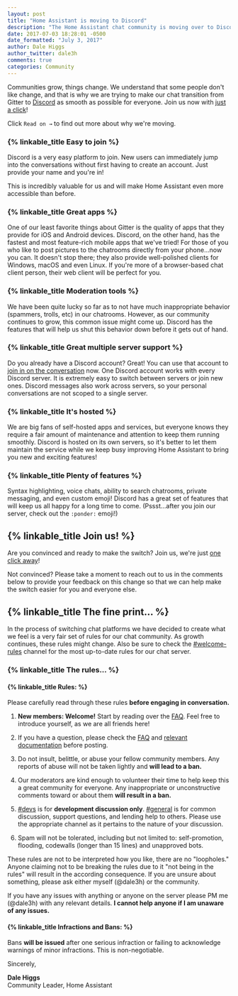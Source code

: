 ```yaml
---
layout: post
title: "Home Assistant is moving to Discord"
description: "The Home Assistant chat community is moving over to Discord."
date: 2017-07-03 18:28:01 -0500
date_formatted: "July 3, 2017"
author: Dale Higgs
author_twitter: dale3h
comments: true
categories: Community
---
```


Communities grow, things change. We understand that some people don't like change, and that is why we are trying to make our chat transition from Gitter to [Discord][discord] as smooth as possible for everyone. Join us now with [just a click][discord]!

Click `Read on →` to find out more about why we're moving.

<!--more--> 

### {% linkable_title Easy to join %}

Discord is a very easy platform to join. New users can immediately jump into the conversations without first having to create an account. Just provide your name and you're in!

This is incredibly valuable for us and will make Home Assistant even more accessible than before.

### {% linkable_title Great apps %}

One of our least favorite things about Gitter is the quality of apps that they provide for iOS and Android devices. Discord, on the other hand, has the fastest and most feature-rich mobile apps that we've tried! For those of you who like to post pictures to the chatrooms directly from your phone...now you can. It doesn't stop there; they also provide well-polished clients for Windows, macOS and even Linux. If you're more of a browser-based chat client person, their web client will be perfect for you.

### {% linkable_title Moderation tools %}

We have been quite lucky so far as to not have much inappropriate behavior (spammers, trolls, etc) in our chatrooms. However, as our community continues to grow, this common issue might come up. Discord has the features that will help us shut this behavior down before it gets out of hand.

### {% linkable_title Great multiple server support %}

Do you already have a Discord account? Great! You can use that account to [join in on the conversation][discord] now. One Discord account works with every Discord server. It is extremely easy to switch between servers or join new ones. Discord messages also work across servers, so your personal conversations are not scoped to a single server.

### {% linkable_title It's hosted %}

We are big fans of self-hosted apps and services, but everyone knows they require a fair amount of maintenance and attention to keep them running smoothly. Discord is hosted on its own servers, so it's better to let them maintain the service while we keep busy improving Home Assistant to bring you new and exciting features!

### {% linkable_title Plenty of features %}

Syntax highlighting, voice chats, ability to search chatrooms, private messaging, and even custom emoji! Discord has a great set of features that will keep us all happy for a long time to come. (Pssst...after you join our server, check out the `:ponder:` emoji!)

## {% linkable_title Join us! %}

Are you convinced and ready to make the switch? Join us, we're just [one click away][discord]!

Not convinced? Please take a moment to reach out to us in the comments below to provide your feedback on this change so that we can help make the switch easier for you and everyone else.

## {% linkable_title The fine print... %}

In the process of switching chat platforms we have decided to create what we feel is a very fair set of rules for our chat community. As growth continues, these rules might change. Also be sure to check the [#welcome-rules][discord] channel for the most up-to-date rules for our chat server.

### {% linkable_title The rules... %}

#### {% linkable_title Rules: %}

Please carefully read through these rules **before engaging in conversation.**

1. **New members: Welcome!** Start by reading over the [FAQ]. Feel free to introduce yourself, as we are all friends here!

2. If you have a question, please check the [FAQ] and [relevant documentation][docs] before posting.

3. Do not insult, belittle, or abuse your fellow community members. Any reports of abuse will not be taken lightly and **will lead to a ban.**

4. Our moderators are kind enough to volunteer their time to help keep this a great community for everyone. Any inappropriate or unconstructive comments toward or about them **will result in a ban.**

5. [#devs][discord-devs] is for **development discussion only**. [#general][discord-general] is for common discussion, support questions, and lending help to others. Please use the appropriate channel as it pertains to the nature of your discussion.

6. Spam will not be tolerated, including but not limited to: self-promotion, flooding, codewalls (longer than 15 lines) and unapproved bots.

These rules are not to be interpreted how you like, there are no "loopholes." Anyone claiming not to be breaking the rules due to it "not being in the rules" will result in the according consequence. If you are unsure about something, please ask either myself (@dale3h) or the community.

If you have any issues with anything or anyone on the server please PM me (@dale3h) with any relevant details. **I cannot help anyone if I am unaware of any issues.**

#### {% linkable_title Infractions and Bans: %}

Bans **will be issued** after one serious infraction or failing to acknowledge warnings of minor infractions. This is non-negotiable.

Sincerely,

**Dale Higgs**<br>
Community Leader, Home Assistant

[discord]: https://discord.gg/c5DvZ4e
[discord-devs]: https://discord.gg/8X8DTH4
[discord-general]: https://discord.gg/pywKZRT
[FAQ]: https://home-assistant.io/faq/
[docs]: https://home-assistant.io/docs/
